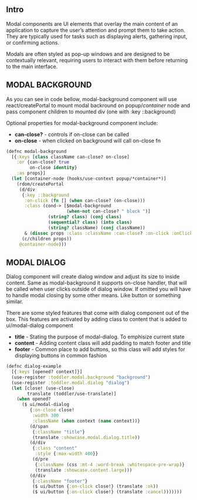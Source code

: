 ## Intro
Modal components are UI elements that overlay the main 
content of an application to capture the user’s attention
and prompt them to take action. They are typically used
for tasks such as displaying alerts, gathering input,
or confirming actions.

Modals are often styled as pop-up windows and are designed
to be contextually relevant, requiring users to interact
with them before returning to the main interface.


## MODAL BACKGROUND

As you can see in code bellow, modal-background component will
use react/createPortal to mount modal backround on popup/*container* 
node and pass component children to mounted div (one with :key ::background)

Optional properties for modal-background component include:

 * **can-close?** - controls if on-close can be called
 * **on-close** - when clicked on background will call on-close fn

<div id="modal-background-example"></div>

```clojure
(defnc modal-background
  [{:keys [class className can-close? on-close]
    :or {can-close? true
         on-close identity}
    :as props}]
  (let [container-node (hooks/use-context popup/*container*)]
    (rdom/createPortal
     (d/div
      {:key ::background
       :on-click (fn [] (when can-close? (on-close)))
       :class (cond-> [$modal-background
                       (when-not can-close? " block ")]
                (string? class) (conj class)
                (sequential? class) (into class)
                (string? className) (conj className))
       & (dissoc props :class :className :can-close? :on-click :onClick)}
      (c/children props))
     @container-node)))
```

## MODAL DIALOG

Dialog component will create dialog window and adjust its 
size to inside content. Same as modal-background it supports 
on-close handler, that will be called when user clicks 
outside of dialog window. If omitted you will have to 
handle modal closing by some other means. Like button or something similar.

There are some styled features that come with dialog 
component out of the box. This features are activated 
by adding class to content that is added to ui/modal-dialog component


 * **title** - Stating the purpose of modal-dialog. To emphisize current state
 * **content** - Adding content class will add padding to match footer and title
 * **footer** - Common place to add buttons, so this 
 class will add styles for displaying buttons in common fashion


<div id="modal-dialog-example"></div>


```clojure
(defnc dialog-example
  [{:keys [opened? context]}]
  (use-register :toddler.modal.background "background")
  (use-register :toddler.modal.dialog "dialog")
  (let [close! (use-close)
        translate (toddler/use-translate)]
    (when opened?
      ($ ui/modal-dialog
         {:on-close close!
          :width 300
          :className (when context (name context))}
         (d/span
          {:className "title"}
          (translate :showcase.modal.dialog.title))
         (d/div
          {:class "content"
           :style {:max-width 400}}
          (d/pre
           {:className (css :mt-4 :word-break :whitespace-pre-wrap)}
           (translate :showcase.content.large)))
         (d/div
          {:className "footer"}
          ($ ui/button {:on-click close!} (translate :ok))
          ($ ui/button {:on-click close!} (translate :cancel)))))))
```


